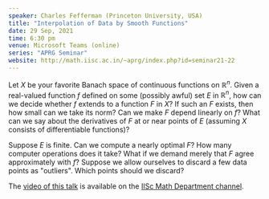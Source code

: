 ```yaml
---
speaker: Charles Fefferman (Princeton University, USA)
title: "Interpolation of Data by Smooth Functions"
date: 29 Sep, 2021
time: 6:30 pm
venue: Microsoft Teams (online)
series: "APRG Seminar"
website: http://math.iisc.ac.in/~aprg/index.php?id=seminar21-22
---
```


Let $X$ be your favorite Banach space of continuous functions on $\mathbb{R}^n$.
Given a real-valued function $f$ defined on some (possibly awful) set $E$
in $\mathbb{R}^n$, how can we decide whether $f$ extends to a function $F$ in $X$?
If such an $F$ exists, then how small can we take its norm? Can we make $F$
depend linearly on $f$? What can we say about the derivatives of $F$ at or
near points of $E$ (assuming $X$ consists of differentiable functions)?

Suppose $E$ is finite. Can we compute a nearly optimal $F$? How many
computer operations does it take? What if we demand merely that $F$
agree approximately with $f$? Suppose we allow ourselves to discard a
few data points as "outliers". Which points should we discard?

The [video of this talk](https://www.youtube.com/watch?v=T6EYpf-uHUM&list=PLQXtaLhI1-1qxOEykh-1WOFkYuIzEE-ev) is available
on the [IISc Math Department channel](https://www.youtube.com/channel/UCR5Igvq9HScQKlPr-0coSIg/playlists).
